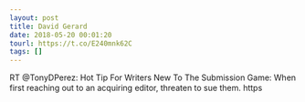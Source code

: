 ```yaml
---
layout: post
title: David Gerard
date: 2018-05-20 00:01:20
tourl: https://t.co/E240mnk62C
tags: []
---
```

RT @TonyDPerez: Hot Tip For Writers New To The Submission Game: When first reaching out to an acquiring editor, threaten to sue them. https